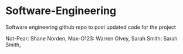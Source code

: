 # Software-Engineering
Software engineering github repo to post updated code for the project

Not-Pear: Shane Norden,
Max-O123: Warren Olvey,
Sarah Smith: Sarah Smith,
